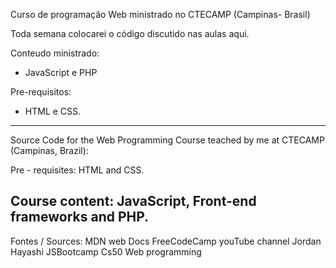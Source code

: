 Curso de programação Web ministrado no CTECAMP (Campinas- Brasil)

Toda semana colocarei o código discutido nas aulas aqui.

Conteudo ministrado:
- JavaScript e PHP

Pre-requisitos:
 - HTML e CSS.


 -----------------------
 Source Code for  the Web Programming Course
 teached by me at CTECAMP (Campinas, Brazil):

 Pre - requisites:  HTML and CSS.
 
 Course content: JavaScript, Front-end frameworks and PHP.
----------------

Fontes / Sources:
MDN web Docs
FreeCodeCamp youTube channel
Jordan Hayashi JSBootcamp
Cs50 Web programming


 
